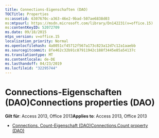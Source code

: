 ```yaml
---
title: Connections-Eigenschaften (DAO)
TOCTitle: Properties
ms:assetid: 6307670c-a363-46e2-9bad-507ae6838d03
ms:mtpsurl: https://msdn.microsoft.com/library/Dn142231(v=office.15)
ms:contentKeyID: 52072709
ms.date: 09/18/2015
mtps_version: v=office.15
localization_priority: Normal
ms.openlocfilehash: 4a8051cf45712f567a173c823a12d7c12a1aaebb
ms.sourcegitcommit: 8fe462c32b91c87911942c188f3445e85a54137c
ms.translationtype: MT
ms.contentlocale: de-DE
ms.lasthandoff: 04/23/2019
ms.locfileid: "32295744"
---
```

# <a name="connections-properties-dao"></a><span data-ttu-id="8bbb8-102">Connections-Eigenschaften (DAO)</span><span class="sxs-lookup"><span data-stu-id="8bbb8-102">Connections properties (DAO)</span></span>

<span data-ttu-id="8bbb8-103">**Gilt für**: Access 2013, Office 2013</span><span class="sxs-lookup"><span data-stu-id="8bbb8-103">**Applies to**: Access 2013, Office 2013</span></span>

- [<span data-ttu-id="8bbb8-104">Connections. Count-Eigenschaft (DAO)</span><span class="sxs-lookup"><span data-stu-id="8bbb8-104">Connections.Count property (DAO)</span></span>](connections-count-property-dao.md)

